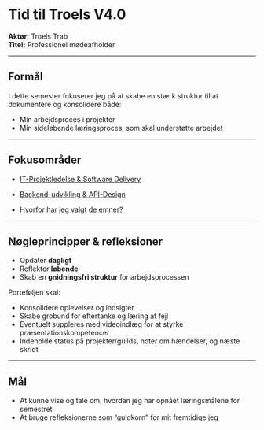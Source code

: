# Tid til Troels V4.0

**Aktør:** Troels Trab  
**Titel:** Professionel mødeafholder

---

## Formål
I dette semester fokuserer jeg på at skabe en stærk struktur til at dokumentere og konsolidere både:
- Min arbejdsproces i projekter
- Min sideløbende læringsproces, som skal understøtte arbejdet

---

## Fokusområder
- [IT-Projektledelse & Software Delivery](valgfag/ProjektledelseKlar.md)
- [Backend-udvikling & API-Design](valgfag/BackendKlar.md)

- [Hvorfor har jeg valgt de emner?](indlaeg/whydis.md)
---

## Nøgleprincipper & refleksioner
- Opdater **dagligt**
- Reflekter **løbende**
- Skab en **gnidningsfri struktur** for arbejdsprocessen

Porteføljen skal:
- Konsolidere oplevelser og indsigter
- Skabe grobund for eftertanke og læring af fejl
- Eventuelt suppleres med videoindlæg for at styrke præsentationskompetencer
- Indeholde status på projekter/guilds, noter om hændelser, og næste skridt

---

## Mål
- At kunne vise og tale om, hvordan jeg har opnået læringsmålene for semestret
- At bruge refleksionerne som “guldkorn” for mit fremtidige jeg
